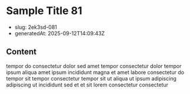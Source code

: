 # Sample Title 81

- slug: 2ek3sd-081
- generatedAt: 2025-09-12T14:09:43Z

## Content
tempor do consectetur dolor sed amet tempor consectetur dolor tempor ipsum aliqua amet ipsum incididunt magna et amet labore consectetur do tempor sit tempor consectetur tempor sit ut aliqua ut ipsum adipiscing adipiscing ut incididunt sed et et sit lorem consectetur consectetur
